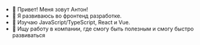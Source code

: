 - 👋 Привет! Меня зовут Антон!
- 👀 Я развиваюсь во фронтенд разработке.
- 🌱 Изучаю JavaScript/TypeScript, React и Vue.
- 💞️ Ищу работу в компании, где смогу быть полезным и смогу быстро развиваться

<!---
Antonbinom/Antonbinom is a ✨ special ✨ repository because its `README.md` (this file) appears on your GitHub profile.
You can click the Preview link to take a look at your changes.
--->
